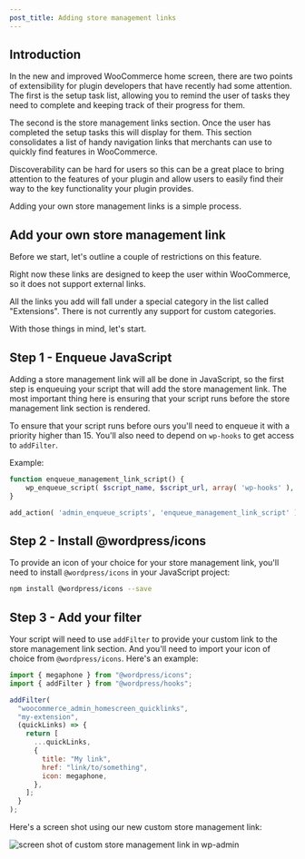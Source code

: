 ```yaml
---
post_title: Adding store management links
---
```


## Introduction

In the new and improved WooCommerce home screen, there are two points of extensibility for plugin developers that have recently had some attention. The first is the setup task list, allowing you to remind the user of tasks they need to complete and keeping track of their progress for them.

The second is the store management links section. Once the user has completed the setup tasks this will display for them. This section consolidates a list of handy navigation links that merchants can use to quickly find features in WooCommerce.

Discoverability can be hard for users so this can be a great place to bring attention to the features of your plugin and allow users to easily find their way to the key functionality your plugin provides.

Adding your own store management links is a simple process.

## Add your own store management link

Before we start, let's outline a couple of restrictions on this feature.

Right now these links are designed to keep the user within WooCommerce, so it does not support external links.

All the links you add will fall under a special category in the list called "Extensions". There is not currently any support for custom categories.

With those things in mind, let's start.

## Step 1 - Enqueue JavaScript

Adding a store management link will all be done in JavaScript, so the first step is enqueuing your script that will add the store management link. The most important thing here is ensuring that your script runs before the store management link section is rendered.

To ensure that your script runs before ours you'll need to enqueue it with a priority higher than 15. You'll also need to depend on `wp-hooks` to get access to `addFilter`.

Example:

```php
function enqueue_management_link_script() {
    wp_enqueue_script( $script_name, $script_url, array( 'wp-hooks' ), 10 );
}

add_action( 'admin_enqueue_scripts', 'enqueue_management_link_script' );
```

## Step 2 - Install @wordpress/icons

To provide an icon of your choice for your store management link, you'll need to install `@wordpress/icons` in your JavaScript project:

```sh
npm install @wordpress/icons --save
```

## Step 3 - Add your filter

Your script will need to use `addFilter` to provide your custom link to the store management link section. And you'll need to import your icon of choice from `@wordpress/icons`. Here's an example:

```js
import { megaphone } from "@wordpress/icons";
import { addFilter } from "@wordpress/hooks";

addFilter(
  "woocommerce_admin_homescreen_quicklinks",
  "my-extension",
  (quickLinks) => {
    return [
      ...quickLinks,
      {
        title: "My link",
        href: "link/to/something",
        icon: megaphone,
      },
    ];
  }
);
```

Here's a screen shot using our new custom store management link:

![screen shot of custom store management link in wp-admin](https://woo-docs-multi-com.go-vip.net/wp-content/uploads/2023/12/yvXeSya.png)
